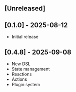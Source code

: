 ## [Unreleased]

## [0.1.0] - 2025-08-12

- Initial release

## [0.4.8] - 2025-09-08

- New DSL
- State management
- Reactions
- Actions
- Plugin system